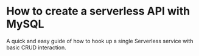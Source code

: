 # How to create a serverless API with MySQL
A quick and easy guide of how to hook up a single Serverless service with basic CRUD interaction.